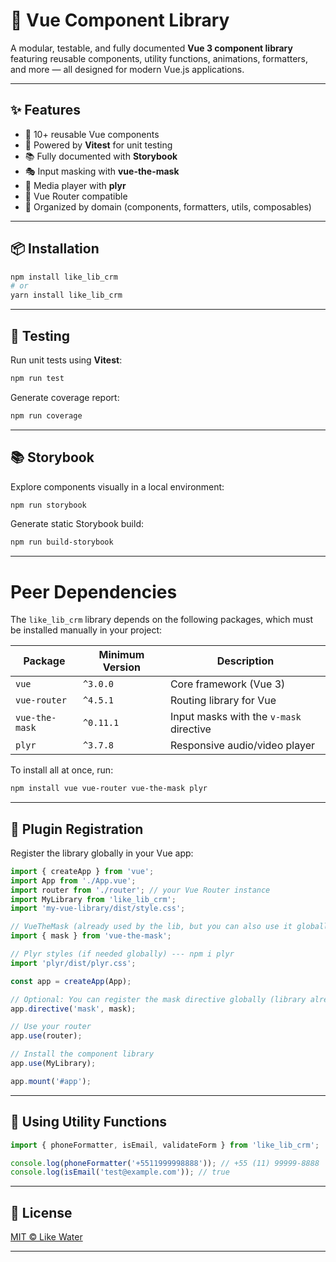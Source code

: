# 🌟 Vue Component Library

A modular, testable, and fully documented **Vue 3 component library** featuring reusable components, utility functions, animations, formatters, and more — all designed for modern Vue.js applications.

---

## ✨ Features

- 🎨 10+ reusable Vue components
- 🧪 Powered by **Vitest** for unit testing
- 📚 Fully documented with **Storybook**
- 🎭 Input masking with **vue-the-mask**
- 🎥 Media player with **plyr**
- 🧭 Vue Router compatible
- 📁 Organized by domain (components, formatters, utils, composables)

---

## 📦 Installation

```bash
npm install like_lib_crm
# or
yarn install like_lib_crm
```

---

## 🧪 Testing

Run unit tests using **Vitest**:

```bash
npm run test
```

Generate coverage report:

```bash
npm run coverage
```

---

## 📚 Storybook

Explore components visually in a local environment:

```bash
npm run storybook
```

Generate static Storybook build:

```bash
npm run build-storybook
```

---

# Peer Dependencies

The `like_lib_crm` library depends on the following packages, which must be installed manually in your project:

| Package         | Minimum Version | Description                                    |
|-----------------|-----------------|------------------------------------------------|
| `vue`           | `^3.0.0`       | Core framework (Vue 3)                         |
| `vue-router`    | `^4.5.1`       | Routing library for Vue                        |
| `vue-the-mask`  | `^0.11.1`      | Input masks with the `v-mask` directive       |
| `plyr`          | `^3.7.8`       | Responsive audio/video player                  |

To install all at once, run:

```bash
npm install vue vue-router vue-the-mask plyr
```
---

## 🔌 Plugin Registration

Register the library globally in your Vue app:

```js
import { createApp } from 'vue';
import App from './App.vue';
import router from './router'; // your Vue Router instance
import MyLibrary from 'like_lib_crm';
import 'my-vue-library/dist/style.css';

// VueTheMask (already used by the lib, but you can also use it globally if needed)
import { mask } from 'vue-the-mask';

// Plyr styles (if needed globally) --- npm i plyr
import 'plyr/dist/plyr.css';

const app = createApp(App);

// Optional: You can register the mask directive globally (library already does internally)
app.directive('mask', mask);

// Use your router
app.use(router);

// Install the component library
app.use(MyLibrary);

app.mount('#app');
```
---

## 🧠 Using Utility Functions

```js
import { phoneFormatter, isEmail, validateForm } from 'like_lib_crm';

console.log(phoneFormatter('+5511999998888')); // +55 (11) 99999-8888
console.log(isEmail('test@example.com')); // true

```
---
## 📄 License

[MIT © Like Water](./LICENSE)

---


